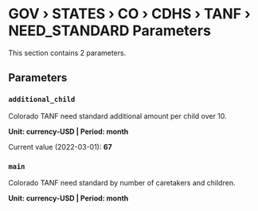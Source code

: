 # GOV › STATES › CO › CDHS › TANF › NEED_STANDARD Parameters

This section contains 2 parameters.

## Parameters

### `additional_child`

Colorado TANF need standard additional amount per child over 10.

**Unit: currency-USD | Period: month**

Current value (2022-03-01): **67**


### `main`

Colorado TANF need standard by number of caretakers and children.

**Unit: currency-USD | Period: month**

